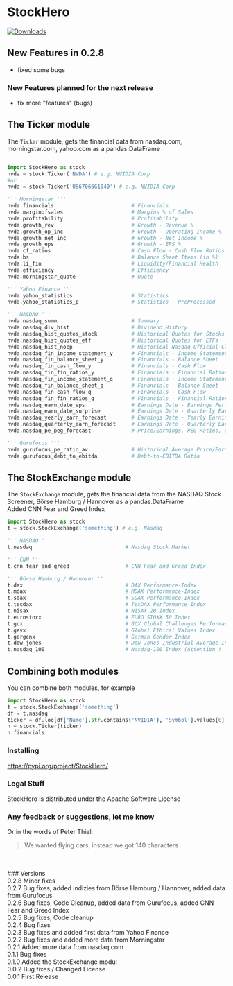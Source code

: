 # StockHero

[![Downloads](https://pepy.tech/badge/stockhero)](https://pepy.tech/project/stockhero)

## New Features in 0.2.8
* fixed some bugs

### New Features planned for the next release
- fix more "features" (bugs)

## The Ticker module
The ```Ticker``` module, gets the financial data from nasdaq.com, morningstar.com, yahoo.com as a pandas.DataFrame <br>

```python

import StockHero as stock
nvda = stock.Ticker('NVDA') # e.g. NVIDIA Corp
#or
nvda = stock.Ticker('US67066G1040') # e.g. NVIDIA Corp

''' Morningstar '''
nvda.financials                         # Financials
nvda.marginofsales                      # Margins % of Sales
nvda.profitability                      # Profitability
nvda.growth_rev                         # Growth - Revenue %
nvda.growth_op_inc                      # Growth - Operating Income %
nvda.growth_net_inc                     # Growth - Net Income %
nvda.growth_eps                         # Growth - EPS %
nvda.cf_ratios                          # Cash Flow - Cash Flow Ratios
nvda.bs                                 # Balance Sheet Items (in %)
nvda.li_fin                             # Liquidity/Financial Health
nvda.efficiency                         # Efficiency
nvda.morningstar_quote                  # Quote

''' Yahoo Finance '''
nvda.yahoo_statistics                   # Statistics
nvda.yahoo_statistics_p                 # Statistics - PreProcessed

''' NASDAQ '''
nvda.nasdaq_summ                        # Summary
nvda.nasdaq_div_hist                    # Dividend History
nvda.nasdaq_hist_quotes_stock           # Historical Quotes for Stocks
nvda.nasdaq_hist_quotes_etf             # Historical Quotes for ETFs
nvda.nasdaq_hist_nocp                   # Historical Nasdaq Official Closing Price (NOCP)
nvda.nasdaq_fin_income_statement_y      # Financials - Income Statement - Yearly
nvda.nasdaq_fin_balance_sheet_y         # Financials - Balance Sheet    - Yearly
nvda.nasdaq_fin_cash_flow_y             # Financials - Cash Flow        - Yearly
nvda.nasdaq_fin_fin_ratios_y            # Financials - Financial Ratios - Yearly
nvda.nasdaq_fin_income_statement_q      # Financials - Income Statement - Quarterly
nvda.nasdaq_fin_balance_sheet_q         # Financials - Balance Sheet    - Quarterly
nvda.nasdaq_fin_cash_flow_q             # Financials - Cash Flow        - Quarterly
nvda.nasdaq_fin_fin_ratios_q            # Financials - Financial Ratios - Quarterly
nvda.nasdaq_earn_date_eps               # Earnings Date - Earnings Per Share
nvda.nasdaq_earn_date_surprise          # Earnings Date - Quarterly Earnings Surprise Amount
nvda.nasdaq_yearly_earn_forecast        # Earnings Date - Yearly Earnings Forecast 
nvda.nasdaq_quarterly_earn_forecast     # Earnings Date - Quarterly Earnings Forecast 
nvda.nasdaq_pe_peg_forecast             # Price/Earnings, PEG Ratios, Growth Rates Forecast

''' Gurufocus '''
nvda.gurufocus_pe_ratio_av              # Historical Average Price/Earnings-Ratio
nvda.gurufocus_debt_to_ebitda           # Debt-to-EBITDA Ratio
```

## The StockExchange module
The ```StockExchange``` module, gets the financial data from the NASDAQ Stock Screener, Börse Hamburg / Hannover as a pandas.DataFrame <br>
Added CNN Fear and Greed Index

```python
import StockHero as stock
t = stock.StockExchange('something') # e.g. Nasdaq

''' NASDAQ '''
t.nasdaq                              # Nasdaq Stock Market

''' CNN '''
t.cnn_fear_and_greed                  # CNN Fear and Greed Index

''' Börse Hamburg / Hannover '''
t.dax                                 # DAX Performance-Index
t.mdax                                # MDAX Performance-Index
t.sdax                                # SDAX Performance-Index
t.tecdax                              # TecDAX Performance-Index
t.nisax                               # NISAX 20 Index
t.eurostoxx                           # EURO STOXX 50 Index
t.gcx                                 # GCX Global Challenges Performance-Index
t.gevx                                # Global Ethical Values Index
t.gergenx                             # German Gender Index
t.dow_jones                           # Dow Jones Industrial Average Index (Attention ! - Index is not provided correctly from provider site)
t.nasdaq_100                          # Nasdaq-100 Index (Attention ! - Index is not provided correctly from provider site)
```

## Combining both modules
You can combine both modules, for example
```python
import StockHero as stock
t = stock.StockExchange('something')
df = t.nasdaq
ticker = df.loc[df['Name'].str.contains('NVIDIA'), 'Symbol'].values[0]
n = stock.Ticker(ticker)
n.financials
```

### Installing
https://pypi.org/project/StockHero/

### Legal Stuff

StockHero is distributed under the Apache Software License

### Any feedback or suggestions, let me know
Or in the words of Peter Thiel:
> We wanted flying cars, instead we got 140 characters
<br>
<br>
### Versions <br>
0.2.8 Minor fixes <br>
0.2.7 Bug fixes, added indizies from Börse Hamburg / Hannover, added data from Gurufocus <br>
0.2.6 Bug fixes, Code Cleanup, added data from Gurufocus, added CNN Fear and Greed Index <br>
0.2.5 Bug fixes, Code cleanup <br>
0.2.4 Bug fixes <br>
0.2.3 Bug fixes and added first data from Yahoo Finance <br>
0.2.2 Bug fixes and added more data from Morningstar <br>
0.2.1 Added more data from nasdaq.com <br>
0.1.1 Bug fixes <br>
0.1.0 Added the StockExchange modul <br>
0.0.2 Bug fixes / Changed License <br>
0.0.1 First Release
